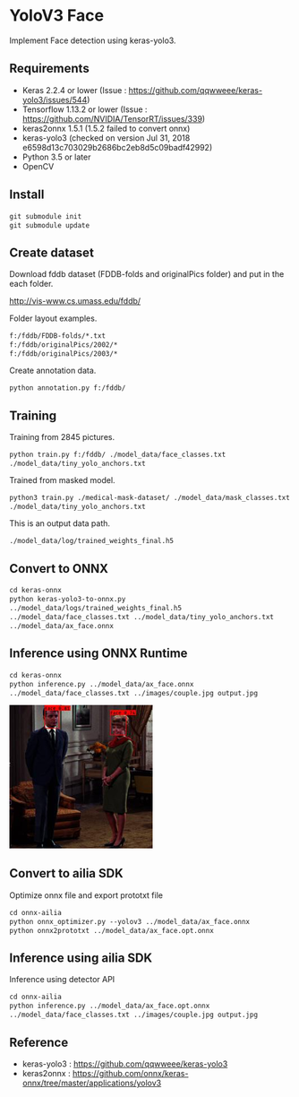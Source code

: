 # YoloV3 Face

Implement Face detection using keras-yolo3.

## Requirements

- Keras 2.2.4 or lower (Issue : https://github.com/qqwweee/keras-yolo3/issues/544)
- Tensorflow 1.13.2 or lower (Issue : https://github.com/NVIDIA/TensorRT/issues/339)
- keras2onnx 1.5.1 (1.5.2 failed to convert onnx)
- keras-yolo3 (checked on version Jul 31, 2018 e6598d13c703029b2686bc2eb8d5c09badf42992)
- Python 3.5 or later
- OpenCV

## Install

    git submodule init
    git submodule update

## Create dataset

Download fddb dataset (FDDB-folds and originalPics folder) and put in the each folder.

http://vis-www.cs.umass.edu/fddb/

Folder layout examples.

    f:/fddb/FDDB-folds/*.txt
    f:/fddb/originalPics/2002/*
    f:/fddb/originalPics/2003/*

Create annotation data.

    python annotation.py f:/fddb/

## Training

Training from 2845 pictures.

    python train.py f:/fddb/ ./model_data/face_classes.txt ./model_data/tiny_yolo_anchors.txt

Trained from masked model.

    python3 train.py ./medical-mask-dataset/ ./model_data/mask_classes.txt ./model_data/tiny_yolo_anchors.txt

This is an output data path.

    ./model_data/log/trained_weights_final.h5

## Convert to ONNX

    cd keras-onnx
    python keras-yolo3-to-onnx.py ../model_data/logs/trained_weights_final.h5 ../model_data/face_classes.txt ../model_data/tiny_yolo_anchors.txt ../model_data/ax_face.onnx

## Inference using ONNX Runtime

    cd keras-onnx
    python inference.py ../model_data/ax_face.onnx ../model_data/face_classes.txt ../images/couple.jpg output.jpg

![Output](./keras-onnx/output.jpg)

## Convert to ailia SDK

Optimize onnx file and export prototxt file

    cd onnx-ailia
    python onnx_optimizer.py --yolov3 ../model_data/ax_face.onnx
    python onnx2prototxt ../model_data/ax_face.opt.onnx

## Inference using ailia SDK

Inference using detector API

    cd onnx-ailia
    python inference.py ../model_data/ax_face.opt.onnx ../model_data/face_classes.txt ../images/couple.jpg output.jpg

## Reference

- keras-yolo3 : https://github.com/qqwweee/keras-yolo3
- keras2onnx : https://github.com/onnx/keras-onnx/tree/master/applications/yolov3
